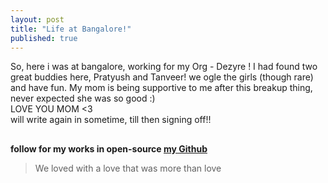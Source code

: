 ```yaml
---
layout: post
title: "Life at Bangalore!"
published: true
---
```


So, here i was at bangalore, working for my Org - Dezyre ! I had found two great buddies here, Pratyush and Tanveer!
we ogle the girls (though rare) and have fun. My mom is being supportive to me after this breakup thing, never expected she was so good :) <br>
LOVE YOU MOM <3 <br>
will write again in sometime, till then signing off!!

##
**follow for my works in open-source [my Github](www.github.com/yodebu)**

> We loved with a love that was more than love




